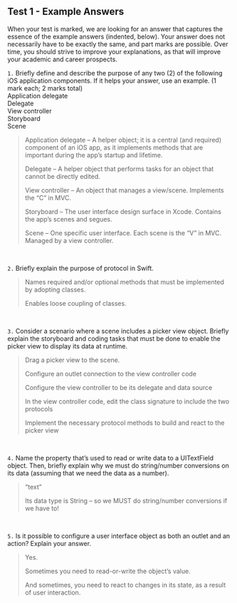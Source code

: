 ## Test 1 - Example Answers

When your test is marked, we are looking for an answer that captures the essence of the example answers (indented, below). Your answer does not necessarily have to be exactly the same, and part marks are possible. Over time, you should strive to improve your explanations, as that will improve your academic and career prospects.

`1.` Briefly define and describe the purpose of any two (2) of the following iOS application components. If it helps your answer, use an example. (1 mark each; 2 marks total)  
Application delegate  
Delegate  
View controller  
Storyboard  
Scene  

> Application delegate – A helper object; it is a central (and required) component of an iOS app, as it implements methods that are important during the app’s startup and lifetime.  
>
>Delegate – A helper object that performs tasks for an object that cannot be directly edited. 
>	
>View controller – An object that manages a view/scene. Implements the “C” in MVC.
>
>Storyboard – The user interface design surface in Xcode. Contains the app’s scenes and segues. 
>
>Scene – One specific user interface. Each scene is the “V” in MVC. Managed by a view controller.

<br>

`2.` Briefly explain the purpose of protocol in Swift.

>Names required and/or optional methods that must be implemented by adopting classes.
>
>Enables loose coupling of classes.

<br>

`3.` Consider a scenario where a scene includes a picker view object. Briefly explain the storyboard and coding tasks that must be done to enable the picker view to display its data at runtime.

>Drag a picker view to the scene.
>
>Configure an outlet connection to the view controller code
>
>Configure the view controller to be its delegate and data source
>
>In the view controller code, edit the class signature to include the two protocols
>
>Implement the necessary protocol methods to build and react to the picker view

<br>

`4.` Name the property that’s used to read or write data to a UITextField object. Then, briefly explain why we must do string/number conversions on its data (assuming that we need the data as a number). 

>“text”
>
>Its data type is String – so we MUST do string/number conversions if we have to!

<br>

`5.` Is it possible to configure a user interface object as both an outlet and an action? Explain your answer.

>Yes.
>
>Sometimes you need to read-or-write the object’s value.
>
>And sometimes, you need to react to changes in its state, as a result of user interaction.
